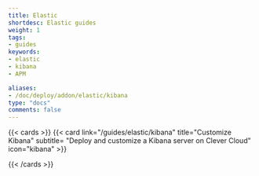 ```yaml
---
title: Elastic
shortdesc: Elastic guides
weight: 1
tags:
- guides
keywords:
- elastic
- kibana
- APM

aliases:
- /doc/deploy/addon/elastic/kibana
type: "docs"
comments: false
---
```

{{< cards >}}
 {{< card link="/guides/elastic/kibana" title="Customize Kibana" subtitle= "Deploy and customize a Kibana server on Clever Cloud" icon="kibana" >}}

{{< /cards >}}